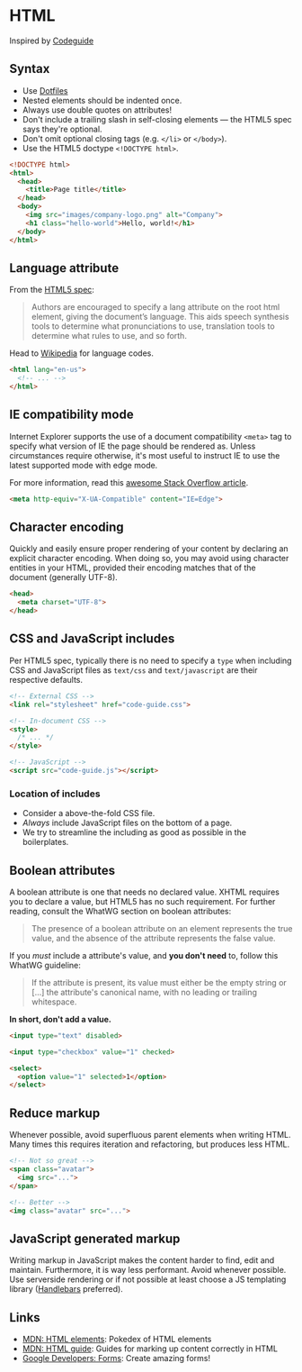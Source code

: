 # HTML

Inspired by [Codeguide](http://codeguide.co/)

## Syntax

- Use [Dotfiles](https://github.com/Netural/frontend-resources/blob/master/dotfiles/README.md)
- Nested elements should be indented once.
- Always use double quotes on attributes!
- Don't include a trailing slash in self-closing elements — the HTML5 spec says they're optional.
- Don't omit optional closing tags (e.g. `</li>` or `</body>`).
- Use the HTML5 doctype `<!DOCTYPE html>`.

```HTML
<!DOCTYPE html>
<html>
  <head>
    <title>Page title</title>
  </head>
  <body>
    <img src="images/company-logo.png" alt="Company">
    <h1 class="hello-world">Hello, world!</h1>
  </body>
</html>
```
## Language attribute

From the [HTML5 spec](http://w3c.github.io/html/semantics.html#the-html-element):

> Authors are encouraged to specify a lang attribute on the root html element, giving the document’s language. This aids speech synthesis tools to determine what pronunciations to use, translation tools to determine what rules to use, and so forth.

Head to [Wikipedia](https://en.wikipedia.org/wiki/ISO_3166-1_alpha-2) for language codes.

```HTML
<html lang="en-us">
  <!-- ... -->
</html>
```

## IE compatibility mode

Internet Explorer supports the use of a document compatibility `<meta>` tag to specify what version of IE the page should be rendered as. Unless circumstances require otherwise, it's most useful to instruct IE to use the latest supported mode with edge mode.

For more information, read this [awesome Stack Overflow article](http://stackoverflow.com/questions/6771258/what-does-meta-http-equiv-x-ua-compatible-content-ie-edge-do).

```HTML
<meta http-equiv="X-UA-Compatible" content="IE=Edge">
```

## Character encoding

Quickly and easily ensure proper rendering of your content by declaring an explicit character encoding. When doing so, you may avoid using character entities in your HTML, provided their encoding matches that of the document (generally UTF-8).

```HTML
<head>
  <meta charset="UTF-8">
</head>
```

## CSS and JavaScript includes

Per HTML5 spec, typically there is no need to specify a `type` when including CSS and JavaScript files as `text/css` and `text/javascript` are their respective defaults.

```HTML
<!-- External CSS -->
<link rel="stylesheet" href="code-guide.css">

<!-- In-document CSS -->
<style>
  /* ... */
</style>

<!-- JavaScript -->
<script src="code-guide.js"></script>
```

### Location of includes

- Consider a above-the-fold CSS file.
- *Always* include JavaScript files on the bottom of a page. 
- We try to streamline the including as good as possible in the boilerplates.

## Boolean attributes

A boolean attribute is one that needs no declared value. XHTML requires you to declare a value, but HTML5 has no such requirement.
For further reading, consult the WhatWG section on boolean attributes:

> The presence of a boolean attribute on an element represents the true value, and the absence of the attribute represents the false value.

If you *must* include a attribute's value, and **you don't need** to, follow this WhatWG guideline:

> If the attribute is present, its value must either be the empty string or [...] the attribute's canonical name, with no leading or trailing whitespace.

**In short, don't add a value.**


```HTML
<input type="text" disabled>

<input type="checkbox" value="1" checked>

<select>
  <option value="1" selected>1</option>
</select>
```

## Reduce markup

Whenever possible, avoid superfluous parent elements when writing HTML. Many times this requires iteration and refactoring, but produces less HTML.
```HTML 
<!-- Not so great -->
<span class="avatar">
  <img src="...">
</span>

<!-- Better -->
<img class="avatar" src="...">
```

## JavaScript generated markup

Writing markup in JavaScript makes the content harder to find, edit and maintain. Furthermore, it is way less performant. Avoid whenever possible. Use serverside rendering or if not possible at least choose a JS templating library ([Handlebars](http://handlebarsjs.com/) preferred).

## Links

- [MDN: HTML elements](https://developer.mozilla.org/en-US/docs/Web/HTML/Element): Pokedex of HTML elements
- [MDN: HTML guide](https://developer.mozilla.org/en-US/docs/Web/Guide/HTML): Guides for marking up content correctly in HTML
- [Google Developers: Forms](https://developers.google.com/web/fundamentals/design-and-ui/input/forms/label-and-name-inputs?hl=en): Create amazing forms!
